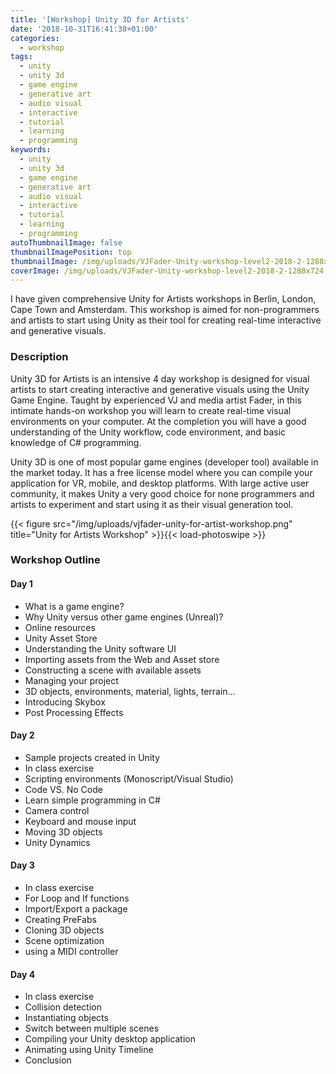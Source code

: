 ```yaml
---
title: '[Workshop] Unity 3D for Artists'
date: '2018-10-31T16:41:38+01:00'
categories:
  - workshop
tags:
  - unity
  - unity 3d
  - game engine
  - generative art
  - audio visual
  - interactive
  - tutorial
  - learning
  - programming
keywords:
  - unity
  - unity 3d
  - game engine
  - generative art
  - audio visual
  - interactive
  - tutorial
  - learning
  - programming
autoThumbnailImage: false
thumbnailImagePosition: top
thumbnailImage: /img/uploads/VJFader-Unity-workshop-level2-2018-2-1288x724.jpg
coverImage: /img/uploads/VJFader-Unity-workshop-level2-2018-2-1288x724.jpg
---
```

I have given comprehensive Unity for Artists workshops in Berlin, London, Cape Town and Amsterdam. This workshop is aimed for non-programmers and artists to start using Unity as their tool for creating real-time interactive and generative visuals.

<h3>Description</h3>
<p>Unity 3D for Artists is an intensive 4 day workshop is designed for visual artists to start creating interactive and generative visuals using the Unity Game Engine. Taught by experienced VJ and media artist Fader, in this intimate hands-on workshop you will learn to create real-time visual environments on your computer. At the completion you will have a good understanding of the Unity workflow, code environment, and basic knowledge of C# programming.
</p><p>
Unity 3D is one of most popular game engines (developer tool) available in the market today. It has a free license model where you can compile your application for VR, mobile, and desktop platforms. With large active user community, it makes Unity a very good choice for none programmers and artists to experiment and start using it as their visual generation tool.
</p>
{{< figure src="/img/uploads/vjfader-unity-for-artist-workshop.png" title="Unity for Artists Workshop" >}}{{< load-photoswipe >}}
<h3>Workshop Outline</h3>

<h4>Day 1</h4>

* What is a game engine?
* Why Unity versus other game engines (Unreal)?
* Online resources
* Unity Asset Store
* Understanding the Unity software UI
* Importing assets from the Web and Asset store
* Constructing a scene with available assets
* Managing your project
* 3D objects, environments, material, lights, terrain…
* Introducing Skybox
* Post Processing Effects

<h4>Day 2</h4>

* Sample projects created in Unity
* In class exercise
* Scripting environments (Monoscript/Visual Studio)
* Code VS. No Code
* Learn simple programming in C#
* Camera control
* Keyboard and mouse input
* Moving 3D objects
* Unity Dynamics

<h4>Day 3</h4>

* In class exercise
* For Loop and If functions
* Import/Export a package
* Creating PreFabs
* Cloning 3D objects
* Scene optimization
* using a MIDI controller

<h4>Day 4</h4>

* In class exercise
* Collision detection
* Instantiating objects
* Switch between multiple scenes
* Compiling your Unity desktop application
* Animating using Unity Timeline
* Conclusion
